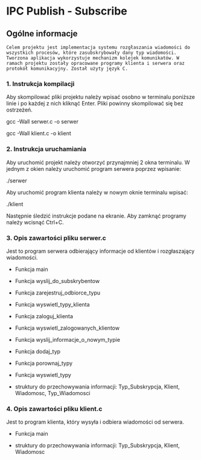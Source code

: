 # IPC Publish - Subscribe
## Ogólne informacje
    Celem projektu jest implementacja systemu rozgłaszania wiadomości do wszystkich procesów, które zasubskrybowały dany typ wiadomości. Tworzona aplikacja wykorzystuje mechanizm kolejek komunikatów. W ramach projektu zostały opracowane programy klienta i serwera oraz protokół komunikacyjny. Został użyty język C.

### 1. Instrukcja kompilacji
Aby skompilować pliki projektu należy wpisać osobno w terminalu poniższe linie i po każdej z nich kliknąć Enter. Pliki powinny skompilować się bez ostrzeżeń.

gcc -Wall serwer.c -o serwer

gcc -Wall klient.c -o klient

### 2. Instrukcja uruchamiania
Aby uruchomić projekt należy otworzyć przynajmniej 2 okna terminalu. W jednym z okien należy uruchomić program serwera poprzez wpisanie: 

./serwer

Aby uruchomić program klienta należy w nowym oknie terminalu wpisać:

./klient

Następnie śledzić instrukcje podane na ekranie. Aby zamknąć programy należy wcisnąć Ctrl+C.

### 3. Opis zawartości pliku serwer.c
Jest to program serwera odbierający informacje od klientów i rozgłaszający wiadomości.
* Funkcja main

* Funkcja wyslij_do_subskrybentow

* Funkcja zarejestruj_odbiorce_typu

* Funkcja wyswietl_typy_klienta

* Funkcja zaloguj_klienta

* Funkcja wyswietl_zalogowanych_klientow
  
* Funkcja wyslij_informacje_o_nowym_typie

* Funkcja dodaj_typ

* Funkcja porownaj_typy
  
* Funkcja wyswietl_typy

* struktury do przechowywania informacji:
  Typ_Subskrypcja, Klient, Wiadomosc, Typ_Wiadomosci


### 4. Opis zawartości pliku klient.c

Jest to program klienta, który wysyła i odbiera wiadomości od serwera.

* Funkcja main
  
* struktury do przechowywania informacji: Typ_Subskrypcja, Klient, Wiadomosc

